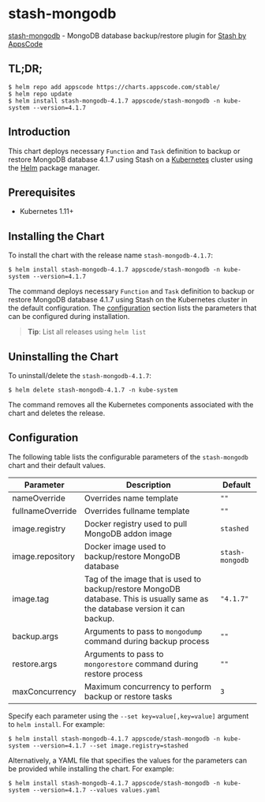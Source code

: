# stash-mongodb

[stash-mongodb](https://github.com/stashed/mongodb) - MongoDB database backup/restore plugin for [Stash by AppsCode](https://stash.run)

## TL;DR;

```console
$ helm repo add appscode https://charts.appscode.com/stable/
$ helm repo update
$ helm install stash-mongodb-4.1.7 appscode/stash-mongodb -n kube-system --version=4.1.7
```

## Introduction

This chart deploys necessary `Function` and `Task` definition to backup or restore MongoDB database 4.1.7 using Stash on a [Kubernetes](http://kubernetes.io) cluster using the [Helm](https://helm.sh) package manager.

## Prerequisites

- Kubernetes 1.11+

## Installing the Chart

To install the chart with the release name `stash-mongodb-4.1.7`:

```console
$ helm install stash-mongodb-4.1.7 appscode/stash-mongodb -n kube-system --version=4.1.7
```

The command deploys necessary `Function` and `Task` definition to backup or restore MongoDB database 4.1.7 using Stash on the Kubernetes cluster in the default configuration. The [configuration](#configuration) section lists the parameters that can be configured during installation.

> **Tip**: List all releases using `helm list`

## Uninstalling the Chart

To uninstall/delete the `stash-mongodb-4.1.7`:

```console
$ helm delete stash-mongodb-4.1.7 -n kube-system
```

The command removes all the Kubernetes components associated with the chart and deletes the release.

## Configuration

The following table lists the configurable parameters of the `stash-mongodb` chart and their default values.

|    Parameter     |                                                          Description                                                          |     Default     |
|------------------|-------------------------------------------------------------------------------------------------------------------------------|-----------------|
| nameOverride     | Overrides name template                                                                                                       | `""`            |
| fullnameOverride | Overrides fullname template                                                                                                   | `""`            |
| image.registry   | Docker registry used to pull MongoDB addon image                                                                              | `stashed`       |
| image.repository | Docker image used to backup/restore MongoDB database                                                                          | `stash-mongodb` |
| image.tag        | Tag of the image that is used to backup/restore MongoDB database. This is usually same as the database version it can backup. | `"4.1.7"`       |
| backup.args      | Arguments to pass to `mongodump` command during backup process                                                                | `""`            |
| restore.args     | Arguments to pass to `mongorestore` command during restore process                                                            | `""`            |
| maxConcurrency   | Maximum concurrency to perform backup or restore tasks                                                                        | `3`             |


Specify each parameter using the `--set key=value[,key=value]` argument to `helm install`. For example:

```console
$ helm install stash-mongodb-4.1.7 appscode/stash-mongodb -n kube-system --version=4.1.7 --set image.registry=stashed
```

Alternatively, a YAML file that specifies the values for the parameters can be provided while
installing the chart. For example:

```console
$ helm install stash-mongodb-4.1.7 appscode/stash-mongodb -n kube-system --version=4.1.7 --values values.yaml
```

